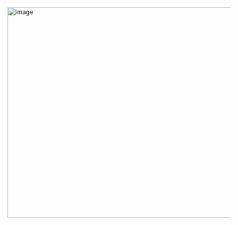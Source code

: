 <img width="624" height="476" alt="image" src="https://github.com/user-attachments/assets/7643d634-d899-4942-bf3c-4980072b0437" />

